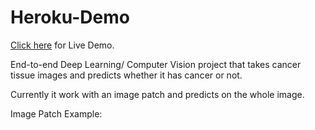 # Heroku-Demo

[Click here](https://breast-cancer-detector1.herokuapp.com/) for Live Demo.

End-to-end Deep Learning/ Computer Vision project that takes cancer tissue images and predicts whether it has cancer or not.

Currently it work with an image patch and predicts on the whole image.

Image Patch Example:



